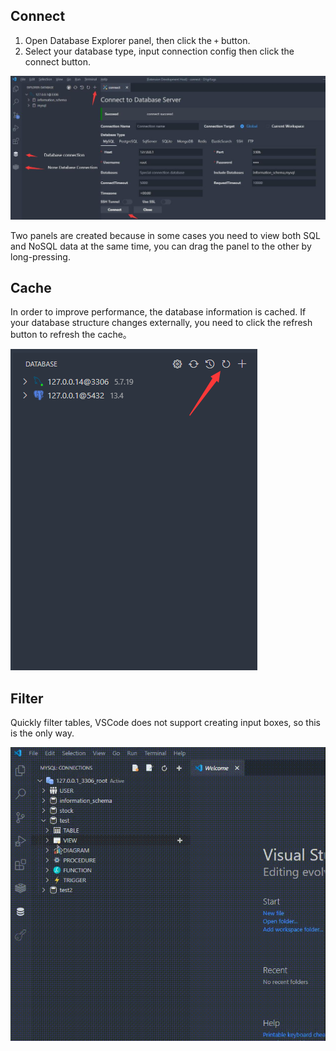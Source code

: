 ## Connect

1. Open Database Explorer panel, then click the `+` button.
2. Select your database type, input connection config then click the connect button.

![connection](images/connection.jpg)

Two panels are created because in some cases you need to view both SQL and NoSQL data at the same time, you can drag the panel to the other by long-pressing.

## Cache

In order to improve performance, the database information is cached. If your database structure changes externally, you need to click the refresh button to refresh the cache。

![](images/1638342622208.png)

## Filter

Quickly filter tables, VSCode does not support creating input boxes, so this is the only way.

![filter](images/filter.gif)

